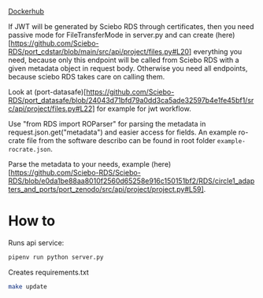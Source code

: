 [Dockerhub](https://hub.docker.com/r/heiss/port_cdstar)

If JWT will be generated by Sciebo RDS through certificates, then you need passive mode for FileTransferMode in server.py and can create (here)[https://github.com/Sciebo-RDS/port_cdstar/blob/main/src/api/project/files.py#L20] everything you need, because only this endpoint will be called from Sciebo RDS with a given metadata object in request body. Otherwise you need all endpoints, because sciebo RDS takes care on calling them.

Look at (port-datasafe)[https://github.com/Sciebo-RDS/port_datasafe/blob/24043d71bfd79a0dd3ca5ade32597b4e1fe45bf1/src/api/project/files.py#L22] for example for jwt workflow.

Use "from RDS import ROParser" for parsing the metadata in request.json.get("metadata") and easier access for fields. An example ro-crate file from the software describo can be found in root folder `example-rocrate.json`.

Parse the metadata to your needs, example (here)[https://github.com/Sciebo-RDS/Sciebo-RDS/blob/e0da1be88aa8010f2560d65258e916c150151bf2/RDS/circle1_adapters_and_ports/port_zenodo/src/api/project/project.py#L59].

# How to

Runs api service:

```bash
pipenv run python server.py
```

Creates requirements.txt

```bash
make update
```
